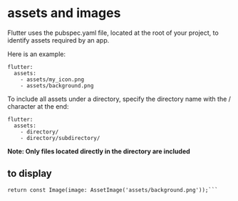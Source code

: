# assets and images

Flutter uses the pubspec.yaml file, located at the root of your project, to identify assets required by an app.

Here is an example:

```
flutter:
  assets:
    - assets/my_icon.png
    - assets/background.png

```

To include all assets under a directory, specify the directory name with the / character at the end:

```
flutter:
  assets:
    - directory/
    - directory/subdirectory/

```

**Note: Only files located directly in the directory are included**

## to display 

```
return const Image(image: AssetImage('assets/background.png'));```